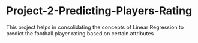 # Project-2-Predicting-Players-Rating
This project helps in consolidating the concepts of Linear Regression to predict the football player rating based on certain attributes
